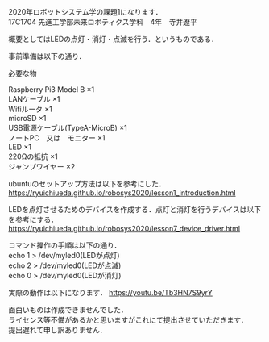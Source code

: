 2020年ロボットシステム学の課題1になります．                                      
17C1704 先進工学部未来ロボティクス学科　4年　寺井遼平

概要としてはLEDの点灯・消灯・点滅を行う．というものである．

事前準備は以下の通り．

必要な物

Raspberry Pi3 Model B ×1                                                 
LANケーブル ×1                                                            
Wifiルータ ×1                                                               
microSD ×1                                                                   
USB電源ケーブル(TypeA-MicroB) ×1                                             
ノートPC　又は　モニター ×1                                                  
LED ×1                                                                 
220Ωの抵抗 ×1                                                        
ジャンプワイヤー ×2                                                 


ubuntuのセットアップ方法は以下を参考にした．                                        
https://ryuichiueda.github.io/robosys2020/lesson1_introduction.html

LEDを点灯させるためのデバイスを作成する．点灯と消灯を行うデバイスは以下を参考にする．
https://ryuichiueda.github.io/robosys2020/lesson7_device_driver.html

コマンド操作の手順は以下の通り．                                         
echo 1 > /dev/myled0(LEDが点灯)                                       
echo 2 > /dev/myled0(LEDが点滅)                                             
echo 0 > /dev/myled0(LEDが消灯)                                             

実際の動作は以下になります．
https://youtu.be/Tb3HN7S9yrY

面白いものは作成できませんでした．                                           
ライセンス等不備があるかと思いますがこれにて提出させていただきます．                
提出遅れて申し訳ありません．

